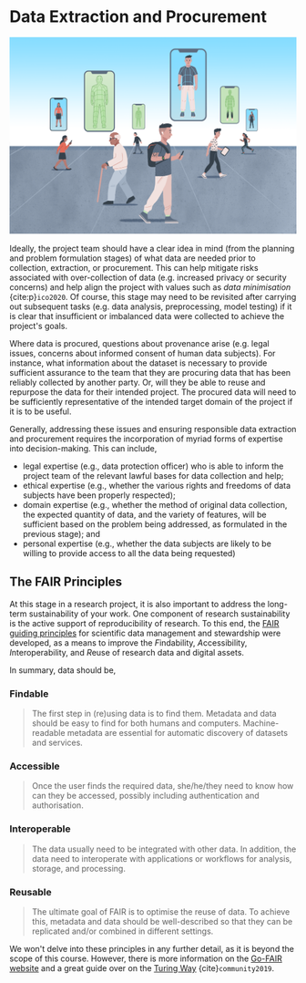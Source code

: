 # Data Extraction and Procurement

![An image depicting several people and digital avatars with varying levels of fidelity.](../../../assets/images/illustrations/representation-background.png)

Ideally, the project team should have a clear idea in mind (from the planning and problem formulation stages) of what data are needed prior to collection, extraction, or procurement.
This can help mitigate risks associated with over-collection of data (e.g. increased privacy or security concerns) and help align the project with values such as *data minimisation* {cite:p}`ico2020`.
Of course, this stage may need to be revisited after carrying out subsequent tasks (e.g. data analysis, preprocessing, model testing) if it is clear that insufficient or imbalanced data were collected to achieve the project's goals.

Where data is procured, questions about provenance arise (e.g. legal issues, concerns about informed consent of human data subjects).
For instance, what information about the dataset is necessary to provide sufficient assurance to the team that they are procuring data that has been reliably collected by another party.
Or, will they be able to reuse and repurpose the data for their intended project.
The procured data will need to be sufficiently representative of the intended target domain of the project if it is to be useful.

Generally, addressing these issues and ensuring responsible data extraction and procurement requires the incorporation of myriad forms of expertise into decision-making. This can include,

- legal expertise (e.g., data protection officer) who is able to inform the project team of the relevant lawful bases for data collection and help;
- ethical expertise (e.g., whether the various rights and freedoms of data subjects have been properly respected);
- domain expertise (e.g., whether the method of original data collection, the expected quantity of data, and the variety of features, will be sufficient based on the problem being addressed, as formulated in the previous stage); and
- personal expertise (e.g., whether the data subjects are likely to be willing to provide access to all the data being requested)

## The FAIR Principles

At this stage in a research project, it is also important to address the long-term sustainability of your work.
One component of research sustainability is the active support of reproducibility of research.
To this end, the [FAIR guiding principles](https://www.go-fair.org/fair-principles/) for scientific data management and stewardship were developed, as a means to improve the *F*indability, *A*ccessibility, *I*nteroperability, and *R*euse of research data and digital assets.

In summary, data should be,

### Findable

> The first step in (re)using data is to find them. Metadata and data should be easy to find for both humans and computers. Machine-readable metadata are essential for automatic discovery of datasets and services.

### Accessible

> Once the user finds the required data, she/he/they need to know how can they be accessed, possibly including authentication and authorisation.

### Interoperable

> The data usually need to be integrated with other data. In addition, the data need to interoperate with applications or workflows for analysis, storage, and processing.

### Reusable

> The ultimate goal of FAIR is to optimise the reuse of data. To achieve this, metadata and data should be well-described so that they can be replicated and/or combined in different settings.

We won't delve into these principles in any further detail, as it is beyond the scope of this course.
However, there is more information on the [Go-FAIR website](https://www.go-fair.org/fair-principles/) and a great guide over on the [Turing Way](https://the-turing-way.netlify.app/welcome.html) {cite}`community2019`.

